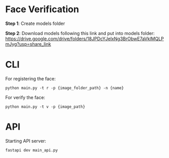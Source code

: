 # Face Verification

**Step 1**: Create models folder

**Step 2**: Download models following this link and put into models folder:
https://drive.google.com/drive/folders/18JPDcYJelxNg3BrObwE7aVklMQLPmJyg?usp=share_link

# CLI

For registering the face:

```
python main.py -t r -p {image_folder_path} -n {name}
```

For verify the face:

```
python main.py -t v -p {image_path}
```

# API

Starting API server:

```
fastapi dev main_api.py
```

